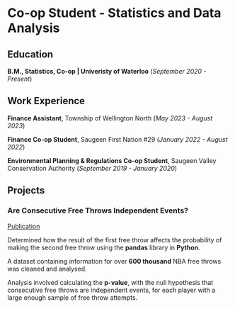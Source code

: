 # Co-op Student - Statistics and Data Analysis

## Education
**B.M., Statistics, Co-op | Univeristy of Waterloo** (_September 2020 - Present_)

## Work Experience
**Finance Assistant**, Township of Wellington North (_May 2023 - August 2023_)

**Finance Co-op Student**, Saugeen First Nation #29 (_January 2022 - August 2022_)

**Environmental Planning & Regulations Co-op Student**, Saugeen Valley Conservation Authority (_September 2019 - January 2020_)

## Projects
### Are Consecutive Free Throws Independent Events?
[Publication](https://github.com/CurtisBender/Free-Throws)

Determined how the result of the first free throw affects the probability of making the second free throw using the **pandas** library in **Python**. 

A dataset containing information for over **600 thousand** NBA free throws was cleaned and analysed. 

Analysis involved calculating the **p-value**, with the null hypothesis that consecutive free throws are independent events, for each player with a large enough sample of free throw attempts.
